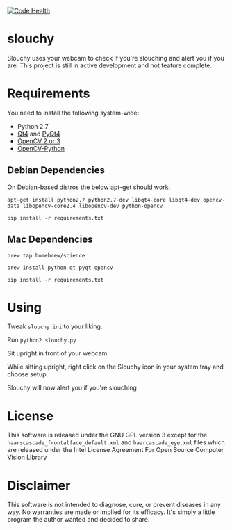 [![Code Health](https://landscape.io/github/pyskell/slouchy/master/landscape.svg?style=flat)](https://landscape.io/github/pyskell/slouchy/master)

# slouchy
Slouchy uses your webcam to check if you're slouching and alert you if you are. This project is still in active development and not feature complete.

# Requirements
You need to install the following system-wide:

* Python 2.7
* [Qt4](http://doc.qt.io/qt-4.8/installation.html) and [PyQt4](http://pyqt.sourceforge.net/Docs/PyQt4/installation.html)
* [OpenCV 2 or 3](http://docs.opencv.org/doc/tutorials/introduction/table_of_content_introduction/table_of_content_introduction.html)
* [OpenCV-Python](https://opencv-python-tutroals.readthedocs.org/en/latest/py_tutorials/py_setup/py_table_of_contents_setup/py_table_of_contents_setup.html#py-table-of-content-setup)

## Debian Dependencies
On Debian-based distros the below apt-get should work:

`apt-get install python2.7 python2.7-dev libqt4-core libqt4-dev opencv-data libopencv-core2.4 libopencv-dev python-opencv`

`pip install -r requirements.txt`

## Mac Dependencies

`brew tap homebrew/science`

`brew install python qt pyqt opencv`

`pip install -r requirements.txt`

# Using

Tweak `slouchy.ini` to your liking.

Run `python2 slouchy.py`

Sit upright in front of your webcam.

While sitting upright, right click on the Slouchy icon in your system tray and choose setup.

Slouchy will now alert you if you're slouching

# License
This software is released under the GNU GPL version 3 except for the `haarscascade_frontalface_default.xml` and `haarcascade_eye.xml` files which are released under the Intel License Agreement For Open Source Computer Vision Library

# Disclaimer
This software is not intended to diagnose, cure, or prevent diseases in any way. No warranties are made or implied for its efficacy. It's simply a little program the author wanted and decided to share.
